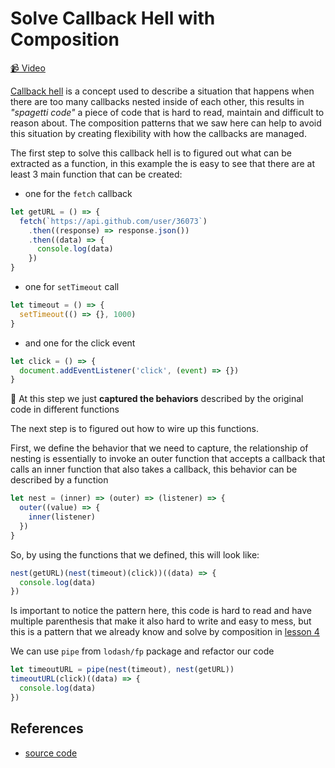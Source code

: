# Solve Callback Hell with Composition

[📹 Video](https://egghead.io/lessons/egghead-solve-callback-hell-with-composition)

[Callback hell](http://callbackhell.com) is a concept used to describe a situation that happens when there are too many callbacks nested inside of each other, this results in _"spagetti code"_ a piece of code that is hard to read, maintain and difficult to reason about. The composition patterns that we saw here can help to avoid this situation by creating flexibility with how the callbacks are managed.

The first step to solve this callback hell is to figured out what can be extracted as a function, in this example the is easy to see that there are at least 3 main function that can be created:

- one for the `fetch` callback

```javascript
let getURL = () => {
  fetch(`https://api.github.com/user/36073`)
    .then((response) => response.json())
    .then((data) => {
      console.log(data)
    })
}
```

- one for `setTimeout` call

```javascript
let timeout = () => {
  setTimeout(() => {}, 1000)
}
```

- and one for the click event

```javascript
let click = () => {
  document.addEventListener('click', (event) => {})
}
```

🔑 At this step we just **captured the behaviors** described by the original code in different functions

The next step is to figured out how to wire up this functions.

First, we define the behavior that we need to capture, the relationship of nesting is essentially to invoke an outer function that accepts a callback that calls an inner function that also takes a callback, this behavior can be described by a function

```javascript
let nest = (inner) => (outer) => (listener) => {
  outer((value) => {
    inner(listener)
  })
}
```

So, by using the functions that we defined, this will look like:

```javascript
nest(getURL)(nest(timeout)(click))((data) => {
  console.log(data)
})
```

Is important to notice the pattern here, this code is hard to read and have multiple parenthesis that make it also hard to write and easy to mess, but this is a pattern that we already know and solve by composition in [lesson 4](4-compose-closures-and-callbacks-to-create-new-functions.md)

We can use `pipe` from `lodash/fp` package and refactor our code

```javascript
let timeoutURL = pipe(nest(timeout), nest(getURL))
timeoutURL(click)((data) => {
  console.log(data)
})
```

## References

- [source code](https://github.com/johnlindquist/crafting-functions/blob/solve-callback-hell/src/index.js)

